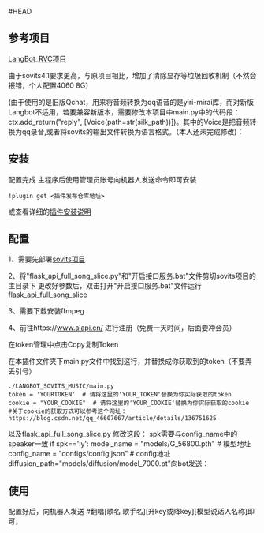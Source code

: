 #HEAD
## 参考项目

[LangBot_RVC项目](https://github.com/zzseki/LangBot_RVC_Music?tab=readme-ov-file) 


由于sovits4.1要求更高，与原项目相比，增加了清除显存等垃圾回收机制（不然会报错，个人配置4060 8G）


(由于使用的是旧版Qchat，用来将音频转换为qq语音的是yiri-mirai库，而对新版Langbot不适用，若要兼容新版本，需要修改本项目中main.py中的代码段：ctx.add_return("reply", [Voice(path=str(silk_path))])。其中的Voice是把音频转换为qq录音,或者将sovits的输出文件转换为语言格式。（本人还未完成修改)：


## 安装

配置完成 主程序后使用管理员账号向机器人发送命令即可安装


```
!plugin get <插件发布仓库地址>
```
或查看详细的[插件安装说明](https://github.com/RockChinQ/QChatGPT/wiki/5-%E6%8F%92%E4%BB%B6%E4%BD%BF%E7%94%A8)

## 配置
1、需要先部署[sovits项目](https://github.com/svc-develop-team/so-vits-svc)  

2、将"flask_api_full_song_slice.py"和"开启接口服务.bat"文件剪切sovits项目的主目录下
更改好参数后，双击打开"开启接口服务.bat"文件运行flask_api_full_song_slice

3、需要下载安装ffmpeg   

4、前往https://www.alapi.cn/  进行注册（免费一天时间，后面要冲会员）

   在token管理中点击Copy复制Token

   在本插件文件夹下main.py文件中找到这行，并替换成你获取到的token（不要弄丢引号）

```
./LANGBOT_SOVITS_MUSIC/main.py
token = 'YOURTOKEN'  # 请将这里的'YOUR_TOKEN'替换为你实际获取的token
cookie = "YOUR_COOKIE"  # 请将这里的'YOUR_COOKIE'替换为你实际获取的cookie
#关于cookie的获取方式可以参考这个网址：https://blog.csdn.net/qq_46607667/article/details/136751625
```
以及flask_api_full_song_slice.py
修改这段：
spk需要与config_name中的speaker一致
if spk=='ly':
   model_name = "models/G_56800.pth"  # 模型地址
   config_name = "configs/config.json"  # config地址
   diffusion_path="models/diffusion/model_7000.pt"向bot发送：


## 使用

配置好后，向机器人发送 #翻唱[歌名 歌手名][升key或降key][模型说话人名称]即可，

